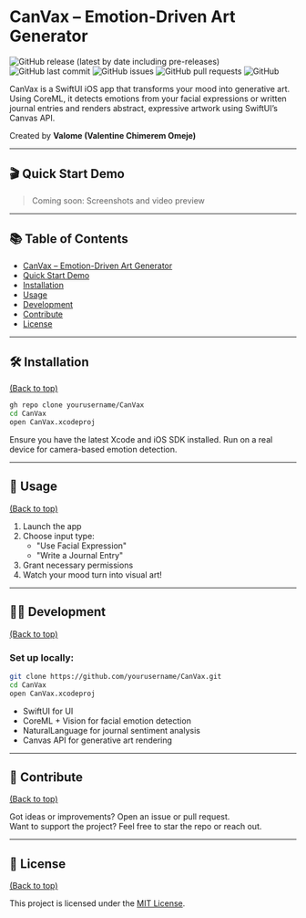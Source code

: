 # CanVax – Emotion-Driven Art Generator

![GitHub release (latest by date including pre-releases)](https://img.shields.io/github/v/release/is-valome/CanVax?include_prereleases)
![GitHub last commit](https://img.shields.io/github/last-commit/is-valome/CanVax)
![GitHub issues](https://img.shields.io/github/issues/is-valome/CanVax)
![GitHub pull requests](https://img.shields.io/github/issues-pr/is-valome/CanVax)
![GitHub](https://img.shields.io/github/license/is-valome/CanVax)


CanVax is a SwiftUI iOS app that transforms your mood into generative art. Using CoreML, it detects emotions from your facial expressions or written journal entries and renders abstract, expressive artwork using SwiftUI’s Canvas API.

Created by **Valome (Valentine Chimerem Omeje)**

---

## 🎬 Quick Start Demo

> Coming soon: Screenshots and video preview

---

## 📚 Table of Contents

- [CanVax – Emotion-Driven Art Generator](#canvax--emotion-driven-art-generator)
- [Quick Start Demo](#-quick-start-demo)
- [Installation](#installation)
- [Usage](#usage)
- [Development](#development)
- [Contribute](#contribute)
- [License](#license)

---

## 🛠 Installation
[(Back to top)](#📚-table-of-contents)

```bash
gh repo clone yourusername/CanVax
cd CanVax
open CanVax.xcodeproj
```

Ensure you have the latest Xcode and iOS SDK installed. Run on a real device for camera-based emotion detection.

---

## 🚀 Usage
[(Back to top)](#📚-table-of-contents)

1. Launch the app  
2. Choose input type:
   - "Use Facial Expression"
   - "Write a Journal Entry"
3. Grant necessary permissions  
4. Watch your mood turn into visual art!

---

## 🧑‍💻 Development
[(Back to top)](#📚-table-of-contents)

### Set up locally:

```bash
git clone https://github.com/yourusername/CanVax.git
cd CanVax
open CanVax.xcodeproj
```

- SwiftUI for UI  
- CoreML + Vision for facial emotion detection  
- NaturalLanguage for journal sentiment analysis  
- Canvas API for generative art rendering

---

## 🤝 Contribute
[(Back to top)](#📚-table-of-contents)

Got ideas or improvements? Open an issue or pull request.  
Want to support the project? Feel free to star the repo or reach out.

---

## 📄 License
[(Back to top)](#📚-table-of-contents)

This project is licensed under the [MIT License](./LICENSE).
